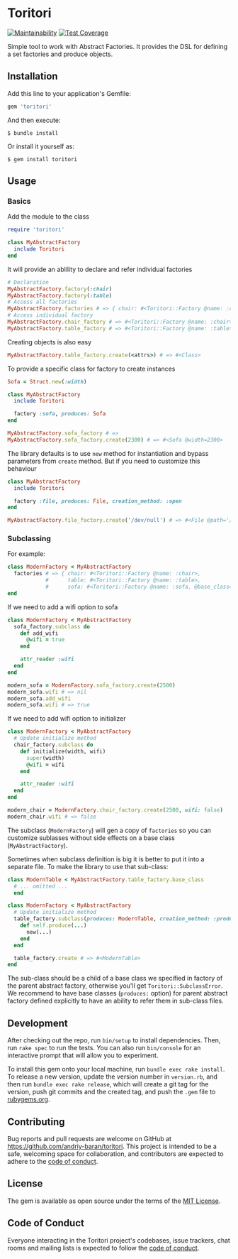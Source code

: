 # Toritori

[![Maintainability](https://api.codeclimate.com/v1/badges/4e5138d5018b81671692/maintainability)](https://codeclimate.com/github/andriy-baran/toritori/maintainability)
[![Test Coverage](https://api.codeclimate.com/v1/badges/4e5138d5018b81671692/test_coverage)](https://codeclimate.com/github/andriy-baran/toritori/test_coverage)

Simple tool to work with Abstract Factories.
It provides the DSL for defining a set factories and produce objects.

## Installation

Add this line to your application's Gemfile:

```ruby
gem 'toritori'
```

And then execute:

    $ bundle install

Or install it yourself as:

    $ gem install toritori

## Usage

### Basics
Add the module to the class
```ruby
require 'toritori'

class MyAbstractFactory
  include Toritori
end
```
It will provide an ablility to declare and refer individual factories
```ruby
# Declaration
MyAbstractFactory.factory(:chair)
MyAbstractFactory.factory(:table)
# Access all factories
MyAbstractFactory.factories # => { chair: #<Toritori::Factory @name: :chair>, table: #<Toritori::Factory @name: :table> }
# Access individual factory
MyAbstractFactory.chair_factory # => #<Toritori::Factory @name: :chair>
MyAbstractFactory.table_factory # => #<Toritori::Factory @name: :table>
```
Creating objects is also easy
```ruby
MyAbstractFactory.table_factory.create(<attrs>) # => #<Class>
```
To provide a specific class for factory to create instances
```ruby
Sofa = Struct.new(:width)

class MyAbstractFactory
  include Toritori

  factory :sofa, produces: Sofa
end

MyAbstractFactory.sofa_factory # =>
MyAbstractFactory.sofa_factory.create(2300) # => #<Sofa @width=2300>
```
The library defaults is to use `new` method for instantiation and bypass parameters from `create` method. But if you need to customize this behaviour
```ruby
class MyAbstractFactory
  include Toritori

  factory :file, produces: File, creation_method: :open
end

MyAbstractFactory.file_factory.create('/dev/null') # => #<File @path='/dev/null'>
```
### Subclassing
For example:
```ruby
class ModernFactory < MyAbstractFactory
  factories # => { chair: #<Toritori::Factory @name: :chair>,
            #      table: #<Toritori::Factory @name: :table>,
            #      sofa: #<Toritori::Factory @name: :sofa, @base_class=Sofa> }
end
```
If we need to add a wifi option to sofa
```ruby
class ModernFactory < MyAbstractFactory
  sofa_factory.subclass do
    def add_wifi
      @wifi = true
    end

    attr_reader :wifi
  end
end

modern_sofa = ModernFactory.sofa_factory.create(2500)
modern_sofa.wifi # => nil
modern_sofa.add_wifi
modern_sofa.wifi # => true
```
If we need to add wifi option to initializer
```ruby
class ModernFactory < MyAbstractFactory
  # Update initialize method
  chair_factory.subclass do
    def initialize(width, wifi)
      super(width)
      @wifi = wifi
    end

    attr_reader :wifi
  end
end

modern_chair = ModernFactory.chair_factory.create(2500, wifi: false)
modern_chair.wifi # => false
```
The subclass (`ModernFactory`) will gen a copy of `factories` so you can customize sublasses without side effects on a base class (`MyAbstractFactory`).

Sometimes when subclass definition is big it is better to put it into a separate file. To make the library to use that sub-class:
```ruby
class ModernTable < MyAbstractFactory.table_factory.base_class
  # ... omitted ...
  end

class ModernFactory < MyAbstractFactory
  # Update initialize method
  table_factory.subclass(produces: ModernTable, creation_method: :produce) do
    def self.produce(...)
      new(...)
    end
  end

  table_factory.create # => #<ModernTable>
end
```
The sub-class should be a child of a base class we specified in factory of the parent abstract factory, otherwise you'll get `Toritori::SubclassError`. We recommend to have base classes (`produces:` option) for parent abstract factory defined explicitly to have an ability to refer them in sub-class files.

## Development

After checking out the repo, run `bin/setup` to install dependencies. Then, run `rake spec` to run the tests. You can also run `bin/console` for an interactive prompt that will allow you to experiment.

To install this gem onto your local machine, run `bundle exec rake install`. To release a new version, update the version number in `version.rb`, and then run `bundle exec rake release`, which will create a git tag for the version, push git commits and the created tag, and push the `.gem` file to [rubygems.org](https://rubygems.org).

## Contributing

Bug reports and pull requests are welcome on GitHub at https://github.com/andriy-baran/toritori. This project is intended to be a safe, welcoming space for collaboration, and contributors are expected to adhere to the [code of conduct](https://github.com/andriy-baran/toritori/blob/master/CODE_OF_CONDUCT.md).

## License

The gem is available as open source under the terms of the [MIT License](https://opensource.org/licenses/MIT).

## Code of Conduct

Everyone interacting in the Toritori project's codebases, issue trackers, chat rooms and mailing lists is expected to follow the [code of conduct](https://github.com/andriy-baran/toritori/blob/master/CODE_OF_CONDUCT.md).
